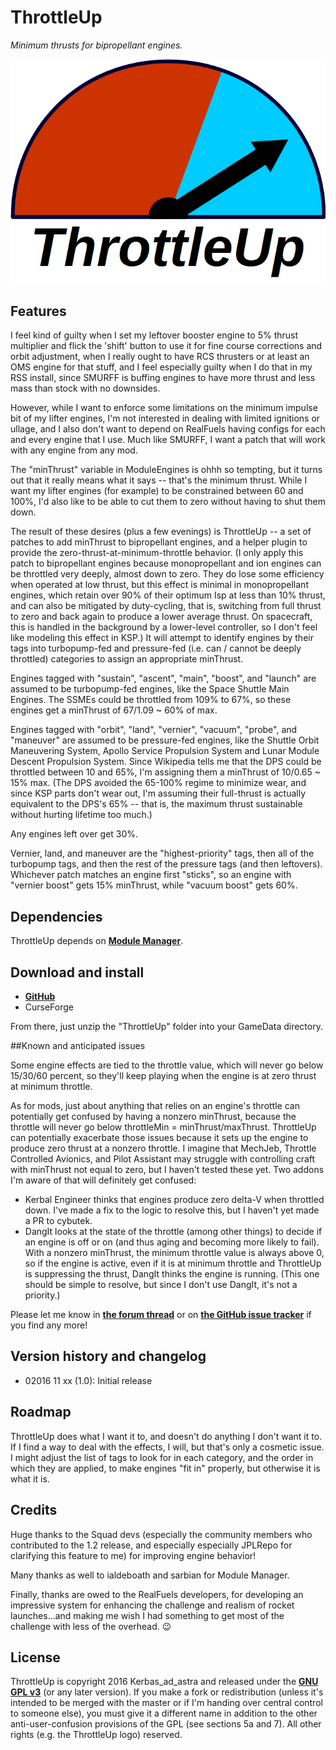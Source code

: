 # ThrottleUp

*Minimum thrusts for bipropellant engines.*

![ThrottleUp logo](https://github.com/Kerbas-ad-astra/ThrottleUp/raw/master/ThrottleUp%20logo.png)

## Features

I feel kind of guilty when I set my leftover booster engine to 5% thrust multiplier and flick the 'shift' button to use it for fine course corrections and orbit adjustment, when I really ought to have RCS thrusters or at least an OMS engine for that stuff, and I feel especially guilty when I do that in my RSS install, since SMURFF is buffing engines to have more thrust and less mass than stock with no downsides.  

However, while I want to enforce some limitations on the minimum impulse bit of my lifter engines, I'm not interested in dealing with limited ignitions or ullage, and I also don't want to depend on RealFuels having configs for each and every engine that I use.  Much like SMURFF, I want a patch that will work with any engine from any mod.

The "minThrust" variable in ModuleEngines is ohhh so tempting, but it turns out that it really means what it says -- that's the minimum thrust.  While I want my lifter engines (for example) to be constrained between 60 and 100%, I'd also like to be able to cut them to zero without having to shut them down.

The result of these desires (plus a few evenings) is ThrottleUp -- a set of patches to add minThrust to bipropellant engines, and a helper plugin to provide the zero-thrust-at-minimum-throttle behavior.  (I only apply this patch to bipropellant engines because monopropellant and ion engines can be throttled very deeply, almost down to zero.  They do lose some efficiency when operated at low thrust, but this effect is minimal in monopropellant engines, which retain over 90% of their optimum Isp at less than 10% thrust, and can also be mitigated by duty-cycling, that is, switching from full thrust to zero and back again to produce a lower average thrust.  On spacecraft, this is handled in the background by a lower-level controller, so I don't feel like modeling this effect in KSP.)  It will attempt to identify engines by their tags into turbopump-fed and pressure-fed (i.e. can / cannot be deeply throttled) categories to assign an appropriate minThrust.

Engines tagged with "sustain", "ascent", "main", "boost", and "launch" are assumed to be turbopump-fed engines, like the Space Shuttle Main Engines.  The SSMEs could be throttled from 109% to 67%, so these engines get a minThrust of 67/1.09 ~ 60% of max.

Engines tagged with "orbit", "land", "vernier", "vacuum", "probe", and "maneuver" are assumed to be pressure-fed engines, like the Shuttle Orbit Maneuvering System, Apollo Service Propulsion System and Lunar Module Descent Propulsion System.  Since Wikipedia tells me that the DPS could be throttled between 10 and 65%, I'm assigning them a minThrust of 10/0.65 ~ 15% max.  (The DPS avoided the 65-100% regime to minimize wear, and since KSP parts don't wear out, I'm assuming their full-thrust is actually equivalent to the DPS's 65% -- that is, the maximum thrust sustainable without hurting lifetime too much.)

Any  engines left over get 30%.

Vernier, land, and maneuver are the "highest-priority" tags, then all of the turbopump tags, and then the rest of the pressure tags (and then leftovers).  Whichever patch matches an engine first "sticks", so an engine with "vernier boost" gets 15% minThrust, while "vacuum boost" gets 60%.

## Dependencies

ThrottleUp depends on [**Module Manager**](http://forum.kerbalspaceprogram.com/threads/55219).

## Download and install

* [**GitHub**](https://github.com/Kerbas-ad-astra/ThrottleUp/releases)
* CurseForge

From there, just unzip the "ThrottleUp" folder into your GameData directory.

##Known and anticipated issues

Some engine effects are tied to the throttle value, which will never go below 15/30/60 percent, so they'll keep playing when the engine is at zero thrust at minimum throttle.

As for mods, just about anything that relies on an engine's throttle can potentially get confused by having a nonzero minThrust, because the throttle will never go below throttleMin = minThrust/maxThrust.  ThrottleUp can potentially exacerbate those issues because it sets up the engine to produce zero thrust at a nonzero throttle.  I imagine that MechJeb, Throttle Controlled Avionics, and Pilot Assistant may struggle with controlling craft with minThrust not equal to zero, but I haven't tested these yet.  Two addons I'm aware of that will definitely get confused:

* Kerbal Engineer thinks that engines produce zero delta-V when throttled down.  I've made a fix to the logic to resolve this, but I haven't yet made a PR to cybutek.
* DangIt looks at the state of the throttle (among other things) to decide if an engine is off or on (and thus aging and becoming more likely to fail).  With a nonzero minThrust, the minimum throttle value is always above 0, so if the engine is active, even if it is at minimum throttle and ThrottleUp is suppressing the thrust, DangIt thinks the engine is running.  (This one should be simple to resolve, but since I don't use DangIt, it's not a priority.)

Please let me know in [**the forum thread**](http://forum.kerbalspaceprogram.com/threads/XXXX) or on [**the GitHub issue tracker**](https://github.com/Kerbas-ad-astra/ThrottleUp/issues) if you find any more!

## Version history and changelog

* 02016 11 xx (1.0): Initial release

## Roadmap

ThrottleUp does what I want it to, and doesn't do anything I don't want it to.  If I find a way to deal with the effects, I will, but that's only a cosmetic issue.  I might adjust the list of tags to look for in each category, and the order in which they are applied, to make engines "fit in" properly, but otherwise it is what it is.

## Credits

Huge thanks to the Squad devs (especially the community members who contributed to the 1.2 release, and especially especially JPLRepo for clarifying this feature to me) for improving engine behavior!

Many thanks as well to ialdeboath and sarbian for Module Manager.

Finally, thanks are owed to the RealFuels developers, for developing an impressive system for enhancing the challenge and realism of rocket launches...and making me wish I had something to get most of the challenge with less of the overhead.  :wink:

## License

ThrottleUp is copyright 2016 Kerbas_ad_astra and released under the [**GNU GPL v3**](https://www.gnu.org/licenses/gpl-3.0) (or any later version).  If you make a fork or redistribution (unless it's intended to be merged with the master or if I'm handing over central control to someone else), you must give it a different name in addition to the other anti-user-confusion provisions of the GPL (see sections 5a and 7).  All other rights (e.g. the ThrottleUp logo) reserved.